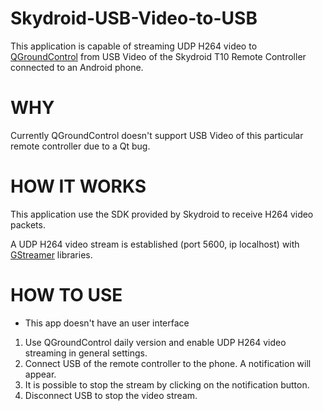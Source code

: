 # Skydroid-USB-Video-to-USB

This application is capable of streaming UDP H264 video to [QGroundControl](http://qgroundcontrol.com/) from USB Video of the Skydroid T10 Remote Controller connected to an Android phone.

# WHY

Currently QGroundControl doesn't support USB Video of this particular remote controller due to a Qt bug.

# HOW IT WORKS

This application use the SDK provided by Skydroid to receive H264 video packets.

A UDP H264 video stream is established (port 5600, ip localhost) with [GStreamer](https://gitlab.freedesktop.org/gstreamer/) libraries.

# HOW TO USE
* This app doesn't have an user interface

1. Use QGroundControl daily version and enable UDP H264 video streaming in general settings.
2. Connect USB of the remote controller to the phone. A notification will appear.
3. It is possible to stop the stream by clicking on the notification button.
4. Disconnect USB to stop the video stream.

